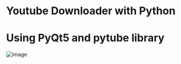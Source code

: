 # Youtube Downloader with Python
# Using PyQt5 and pytube library
![image](https://user-images.githubusercontent.com/93475752/160903819-7835cdc5-3fa7-46a5-8990-c34423113b11.png)
